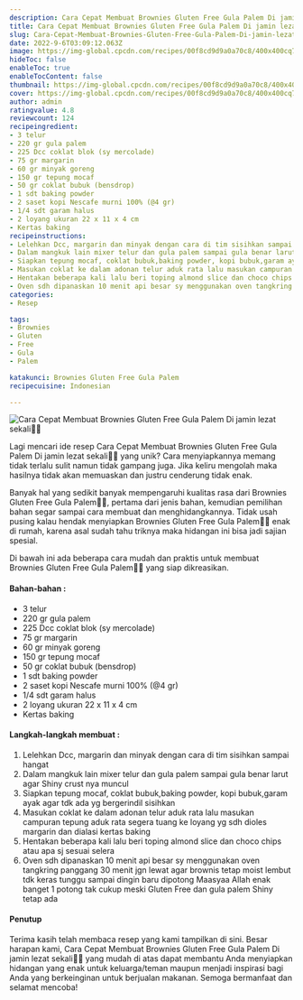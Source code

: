 ```yaml
---
description: Cara Cepat Membuat Brownies Gluten Free Gula Palem Di jamin lezat sekali"
title: Cara Cepat Membuat Brownies Gluten Free Gula Palem Di jamin lezat sekali
slug: Cara-Cepat-Membuat-Brownies-Gluten-Free-Gula-Palem-Di-jamin-lezat-sekali
date: 2022-9-6T03:09:12.063Z
image: https://img-global.cpcdn.com/recipes/00f8cd9d9a0a70c8/400x400cq70/photo.jpg
hideToc: false
enableToc: true
enableTocContent: false
thumbnail: https://img-global.cpcdn.com/recipes/00f8cd9d9a0a70c8/400x400cq70/photo.jpg
cover: https://img-global.cpcdn.com/recipes/00f8cd9d9a0a70c8/400x400cq70/photo.jpg
author: admin
ratingvalue: 4.8
reviewcount: 124
recipeingredient:
- 3 telur
- 220 gr gula palem
- 225 Dcc coklat blok (sy mercolade)
- 75 gr margarin
- 60 gr minyak goreng
- 150 gr tepung mocaf
- 50 gr coklat bubuk (bensdrop)
- 1 sdt baking powder
- 2 saset kopi Nescafe murni 100% (@4 gr)
- 1/4 sdt garam halus
- 2 loyang ukuran 22 x 11 x 4 cm
- Kertas baking
recipeinstructions:
- Lelehkan Dcc, margarin dan minyak dengan cara di tim sisihkan sampai hangat
- Dalam mangkuk lain mixer telur dan gula palem sampai gula benar larut agar Shiny crust nya muncul
- Siapkan tepung mocaf, coklat bubuk,baking powder, kopi bubuk,garam ayak agar tdk ada yg bergerindil sisihkan
- Masukan coklat ke dalam adonan telur aduk rata lalu masukan campuran tepung aduk rata segera tuang ke loyang yg sdh dioles margarin dan dialasi kertas baking
- Hentakan beberapa kali lalu beri toping almond slice dan choco chips atau apa sj sesuai selera
- Oven sdh dipanaskan 10 menit api besar sy menggunakan oven tangkring panggang 30 menit jgn lewat agar brownis tetap moist lembut tdk keras tunggu sampai dingin baru dipotong Maasyaa Allah enak banget 1 potong tak cukup meski Gluten Free dan gula palem Shiny tetap ada
categories:
- Resep

tags:
- Brownies
- Gluten
- Free
- Gula
- Palem

katakunci: Brownies Gluten Free Gula Palem
recipecuisine: Indonesian

---
```


![Cara Cepat Membuat Brownies Gluten Free Gula Palem Di jamin lezat sekali👩‍🍳](https://img-global.cpcdn.com/recipes/00f8cd9d9a0a70c8/400x400cq70/photo.jpg)

Lagi mencari ide resep Cara Cepat Membuat Brownies Gluten Free Gula Palem Di jamin lezat sekali👩‍🍳 yang unik? Cara menyiapkannya memang tidak terlalu sulit namun tidak gampang juga. Jika keliru mengolah maka hasilnya tidak akan memuaskan dan justru cenderung tidak enak.

Banyak hal yang sedikit banyak mempengaruhi kualitas rasa dari Brownies Gluten Free Gula Palem👩‍🍳, pertama dari jenis bahan, kemudian pemilihan bahan segar sampai cara membuat dan menghidangkannya. Tidak usah pusing kalau hendak menyiapkan Brownies Gluten Free Gula Palem👩‍🍳 enak di rumah, karena asal sudah tahu triknya maka hidangan ini bisa jadi sajian spesial.

Di bawah ini ada beberapa cara mudah dan praktis untuk membuat Brownies Gluten Free Gula Palem👩‍🍳 yang siap dikreasikan.

<!--inarticleads1-->

#### Bahan-bahan :

- 3 telur
- 220 gr gula palem
- 225 Dcc coklat blok (sy mercolade)
- 75 gr margarin
- 60 gr minyak goreng
- 150 gr tepung mocaf
- 50 gr coklat bubuk (bensdrop)
- 1 sdt baking powder
- 2 saset kopi Nescafe murni 100% (@4 gr)
- 1/4 sdt garam halus
- 2 loyang ukuran 22 x 11 x 4 cm
- Kertas baking

<!--inarticleads2-->

#### Langkah-langkah membuat :

1. Lelehkan Dcc, margarin dan minyak dengan cara di tim sisihkan sampai hangat
1. Dalam mangkuk lain mixer telur dan gula palem sampai gula benar larut agar Shiny crust nya muncul
1. Siapkan tepung mocaf, coklat bubuk,baking powder, kopi bubuk,garam ayak agar tdk ada yg bergerindil sisihkan
1. Masukan coklat ke dalam adonan telur aduk rata lalu masukan campuran tepung aduk rata segera tuang ke loyang yg sdh dioles margarin dan dialasi kertas baking
1. Hentakan beberapa kali lalu beri toping almond slice dan choco chips atau apa sj sesuai selera
1. Oven sdh dipanaskan 10 menit api besar sy menggunakan oven tangkring panggang 30 menit jgn lewat agar brownis tetap moist lembut tdk keras tunggu sampai dingin baru dipotong Maasyaa Allah enak banget 1 potong tak cukup meski Gluten Free dan gula palem Shiny tetap ada

#### Penutup

Terima kasih telah membaca resep yang kami tampilkan di sini. Besar harapan kami, Cara Cepat Membuat Brownies Gluten Free Gula Palem Di jamin lezat sekali👩‍🍳 yang mudah di atas dapat membantu Anda menyiapkan hidangan yang enak untuk keluarga/teman maupun menjadi inspirasi bagi Anda yang berkeinginan untuk berjualan makanan. Semoga bermanfaat dan selamat mencoba!